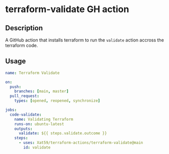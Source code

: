 # terraform-validate GH action

## Description

A GitHub action that installs terraform to run the `validate` action accross the terraform code.

## Usage

```yaml
name: Terraform Validate

on:
  push:
    branches: [main, master]
  pull_request:
    types: [opened, reopened, synchronize]

jobs:
  code-validate:
    name: Validating Terraform
    runs-on: ubuntu-latest
    outputs:
      validate: ${{ steps.validate.outcome }}
    steps:
      - uses: Xat59/terraform-actions/terraform-validate@main
        id: validate
```
